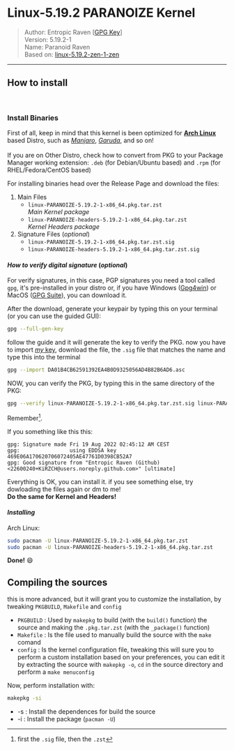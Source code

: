 # Linux-5.19.2 PARANOIZE Kernel
> Author: Entropic Raven [[GPG Key](keys/pgp/DA01B4CB62591392EA4B0D9325056AD4B82B6AD6.asc)] \
> Version: 5.19.2-1 \
> Name: Paranoid Raven \
> Based on: [linux-5.19.2-zen-1-zen](https://github.com/zen-kernel/zen-kernel)

---------------------------------


## **How to install**
<br>

### **Install Binaries**

First of all, keep in mind that this kernel is been optimized for [**Arch Linux**](https://archlinux.org/download/) based Distro, such as [*Manjaro*](https://manjaro.org/download/), [*Garuda*](https://garudalinux.org/downloads.html), and so on! \
<br>
If you are on Other Distro, check how to convert from PKG to your Package Manager working extension: `.deb` (for Debian/Ubuntu based) and `.rpm` (for RHEL/Fedora/CentOS based)

For installing binaries head over the Release Page and download the files: <br>

1. Main Files
    - `linux-PARANOIZE-5.19.2-1-x86_64.pkg.tar.zst` <br>
    *Main Kernel package*
    - `linux-PARANOIZE-headers-5.19.2-1-x86_64.pkg.tar.zst` <br>
    *Kernel Headers package*
2. Signature Files (*optional*)
    - `linux-PARANOIZE-5.19.2-1-x86_64.pkg.tar.zst.sig`
    - `linux-PARANOIZE-headers-5.19.2-1-x86_64.pkg.tar.zst.sig`

#### ***How to verify digital signature*** (*optional*)

For verify signatures, in this case, PGP signatures you need a tool called `gpg`, it's pre-installed in your distro or, if you have Windows ([Gpg4win](https://www.gpg4win.org/)) or MacOS ([GPG Suite](https://gpgtools.org)), you can download it.

After the download, generate your keypair by typing this on your terminal (or you can use the guided GUI):
```bash
gpg --full-gen-key
```
follow the guide and it will generate the key to verify the PKG.
now you have to import [*my* key](keys/pgp/DA01B4CB62591392EA4B0D9325056AD4B82B6AD6.asc), download the file, the `.sig` file that matches the name and type this into the terminal
```bash
gpg --import DA01B4CB62591392EA4B0D9325056AD4B82B6AD6.asc
```
NOW, you can verify the PKG, by typing this in the same directory of the PKG:

```bash
gpg --verify linux-PARANOIZE-5.19.2-1-x86_64.pkg.tar.zst.sig linux-PARANOIZE-5.19.2-1-x86_64.pkg.tar.zst
```
Remember[^1].

If you something like this this:
```text
gpg: Signature made Fri 19 Aug 2022 02:45:12 AM CEST
gpg:                using EDDSA key 469E06A170620706072405AE47761D0398CB52A7
gpg: Good signature from "Entropic Raven (Github) <22600240+KiRZCH@users.noreply.github.com>" [ultimate]
```
Everything is OK, you can install it.
if you see something else, try dowloading the files again or dm to me!<br>
**Do the same for Kernel and Headers!**

#### ***Installing***
Arch Linux:
```bash
sudo pacman -U linux-PARANOIZE-5.19.2-1-x86_64.pkg.tar.zst
sudo pacman -U linux-PARANOIZE-headers-5.19.2-1-x86_64.pkg.tar.zst
```

**Done!** :smile:


## Compiling the sources

this is more advanced, but it will grant you to customize the installation, by tweaking `PKGBUILD`, `Makefile` and `config`
- `PKGBUILD` : Used by `makepkg` to build (with the `build()` function) the source and making the `.pkg.tar.zst` (with the `_package()` function)
- `Makefile` : Is the file used to manually build the source with the `make` comand
- `config` : Is the kernel configuration file, tweaking this will sure you to perform a custom installation based on your preferences, you can edit it by extracting the source with `makepkg -o`, `cd` in the source directory and perform a `make menuconfig`

Now, perform installation with:
```bash
makepkg -si
```

- -s : Install the dependences for build the source
- -i : Install the package (`pacman -U`)

[^1]: first the `.sig` file, then the `.zst`


